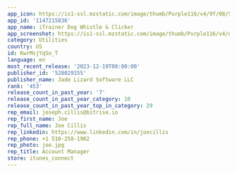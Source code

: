 ```yaml
---
app_icon: https://is1-ssl.mzstatic.com/image/thumb/Purple116/v4/9f/08/5f/9f085fa7-40ef-8735-8422-90c4e29489a6/AppIcon-0-0-1x_U007epad-0-85-220.png/1024x1024bb.png
app_id: '1147215836'
app_name: iTrainer Dog Whistle & Clicker
app_screenshot: https://is1-ssl.mzstatic.com/image/thumb/Purple116/v4/d5/6e/f8/d56ef823-4ed9-25f7-ae82-b1d0ca12da7e/3a2dfac1-5aa4-4867-bd3d-cc3acdf3c26e_iphone-whistle-6.5_framed.png/1284x2778bb.png
category: Utilities
country: US
id: KwrMsjYqSo_T
language: en
most_recent_release: '2023-12-19T00:00:00'
publisher_id: '528029155'
publisher_name: Jade Lizard Software LLC
rank: '453'
release_count_in_past_year: '7'
release_count_in_past_year_category: 10
release_count_in_past_year_top_in_category: 29
rep_email: joseph.cillis@bitrise.io
rep_first_name: Joe
rep_full_name: Joe Cillis
rep_linkedin: https://www.linkedin.com/in/joecillis
rep_phone: +1 518-258-1902
rep_photo: joe.jpg
rep_title: Account Manager
store: itunes_connect
---
```

